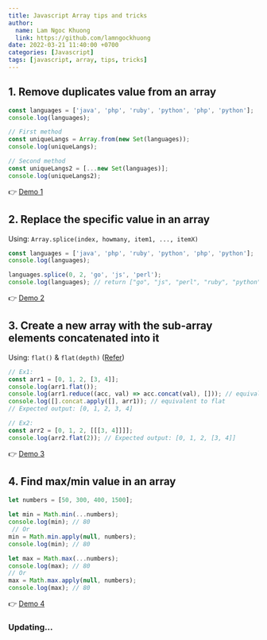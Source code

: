 ```yaml
---
title: Javascript Array tips and tricks
author:
  name: Lam Ngoc Khuong
  link: https://github.com/lamngockhuong
date: 2022-03-21 11:40:00 +0700
categories: [Javascript]
tags: [javascript, array, tips, tricks]
---
```


## 1. Remove duplicates value from an array
```javascript
const languages = ['java', 'php', 'ruby', 'python', 'php', 'python'];
console.log(languages);

// First method
const uniqueLangs = Array.from(new Set(languages));
console.log(uniqueLangs);

// Second method
const uniqueLangs2 = [...new Set(languages)];
console.log(uniqueLangs2);
```
👉 [Demo 1](https://jsfiddle.net/lamngockhuong/fxdvLsh4)

## 2. Replace the specific value in an array
Using:
`Array.splice(index, howmany, item1, ..., itemX)`
```javascript
const languages = ['java', 'php', 'ruby', 'python', 'php', 'python'];
console.log(languages);

languages.splice(0, 2, 'go', 'js', 'perl');
console.log(languages); // return ["go", "js", "perl", "ruby", "python", "php", "python"]
```
👉 [Demo 2](https://jsfiddle.net/lamngockhuong/pt2kxcqo/)

## 3. Create a new array with the sub-array elements concatenated into it
Using: `flat()` & `flat(depth)` ([Refer](https://developer.mozilla.org/en-US/docs/Web/JavaScript/Reference/Global_Objects/Array/flat))
```javascript
// Ex1:
const arr1 = [0, 1, 2, [3, 4]];
console.log(arr1.flat());
console.log(arr1.reduce((acc, val) => acc.concat(val), [])); // equivalent to flat
console.log([].concat.apply([], arr1)); // equivalent to flat
// Expected output: [0, 1, 2, 3, 4]

// Ex2:
const arr2 = [0, 1, 2, [[[3, 4]]]];
console.log(arr2.flat(2)); // Expected output: [0, 1, 2, [3, 4]]
```
👉 [Demo 3](https://jsfiddle.net/lamngockhuong/g3hdjxsw/)

## 4. Find max/min value in an array

```javascript
let numbers = [50, 300, 400, 1500];
 
let min = Math.min(...numbers);
console.log(min); // 80
 // Or
min = Math.min.apply(null, numbers);
console.log(min); // 80

let max = Math.max(...numbers);
console.log(max); // 80
// Or
max = Math.max.apply(null, numbers);
console.log(max); // 80
```
👉 [Demo 4](https://jsfiddle.net/lamngockhuong/jgzfwe3p/)

### Updating...
